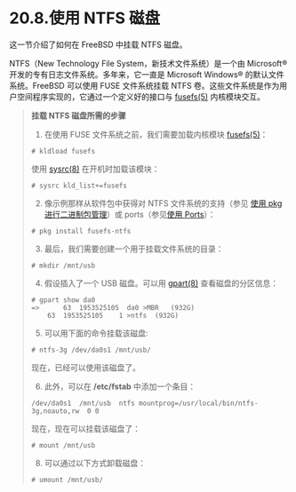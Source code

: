 # 20.8.使用 NTFS 磁盘

这一节介绍了如何在 FreeBSD 中挂载 NTFS 磁盘。

NTFS（New Technology File System，新技术文件系统）是一个由 Microsoft® 开发的专有日志文件系统。多年来，它一直是 Microsoft Windows® 的默认文件系统。FreeBSD 可以使用 FUSE 文件系统挂载 NTFS 卷。这些文件系统是作为用户空间程序实现的，它通过一个定义好的接口与 [fusefs(5)](https://www.freebsd.org/cgi/man.cgi?query=fusefs&sektion=5&format=html) 内核模块交互。

> **挂载 NTFS 磁盘所需的步骤**
>
> 1. 在使用 FUSE 文件系统之前，我们需要加载内核模块 [fusefs(5)](https://www.freebsd.org/cgi/man.cgi?query=fusefs&sektion=5&format=html)：
>
> ```shell
> # kldload fusefs
> ```
>
> 使用 [sysrc(8)](https://www.freebsd.org/cgi/man.cgi?query=sysrc&sektion=8&format=html) 在开机时加载该模块：
>
> ```shell
> # sysrc kld_list+=fusefs
> ```
>
> 2. 像示例那样从软件包中获得对 NTFS 文件系统的支持（参见 [使用 pkg 进行二进制包管理](https://docs.freebsd.org/en/books/handbook/ports/index.html#pkgng-intro)）或 ports（参见[使用 Ports](https://docs.freebsd.org/en/books/handbook/ports/index.html#ports-using)）：
>
> ```shell
> # pkg install fusefs-ntfs
> ```
>
> 3. 最后，我们需要创建一个用于挂载文件系统的目录：
>
> ```shell
> # mkdir /mnt/usb
> ```
>
> 4. 假设插入了一个 USB 磁盘。可以用 [gpart(8)](https://www.freebsd.org/cgi/man.cgi?query=gpart&sektion=8&format=html) 查看磁盘的分区信息：
>
> ```shell
> # gpart show da0
> =>	  63  1953525105  da0 >MBR   (932G)
>     63  1953525105    1 >ntfs  (932G)
> ```
>
> 5. 可以用下面的命令挂载该磁盘:
>
> ```shell
> # ntfs-3g /dev/da0s1 /mnt/usb/
> ```
>
> 现在，已经可以使用该磁盘了。
>
> 6. 此外，可以在 **/etc/fstab** 中添加一个条目：
>
> ```shell
> /dev/da0s1  /mnt/usb	ntfs mountprog=/usr/local/bin/ntfs-3g,noauto,rw  0 0
> ```
>
> 现在，现在可以挂载该磁盘了：
>
> ```shell
> # mount /mnt/usb
> ```
>
> 8. 可以通过以下方式卸载磁盘：
>
> ```shell
> # umount /mnt/usb/
> ```
